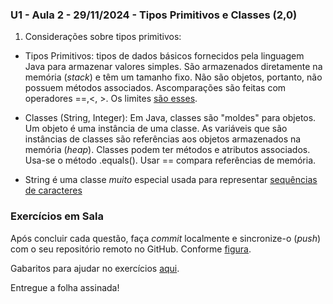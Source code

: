 ### U1 - Aula 2 - 29/11/2024 - Tipos Primitivos e Classes (2,0)

1. Considerações sobre tipos primitivos:

- Tipos Primitivos: tipos de dados básicos fornecidos pela linguagem Java para armazenar valores simples. São armazenados diretamente na memória (_stack_) e têm um tamanho fixo. Não são objetos, portanto, não possuem métodos associados. Ascomparações são feitas com operadores ==,<, >. Os limites [são esses](tiposPrimitivos.png).

- Classes (String, Integer): Em Java, classes são "moldes" para objetos. Um objeto é uma instância de uma classe. As variáveis que são instâncias de classes são referências aos objetos armazenados na memória (_heap_). Classes podem ter métodos e atributos associados. Usa-se o método .equals(). Usar == compara referências de memória.

- String é uma classe _muito_ especial usada para representar [sequências de caracteres](stringEmJava.png)

### Exercícios em Sala

Após concluir cada questão, faça _commit_ localmente e sincronize-o (_push_) com o seu repositório remoto no GitHub. Conforme [figura](https://drive.google.com/open?id=1dV5TwUdMxSmh80sx13epVcJFewIT_MVk).

Gabaritos para ajudar no exercícios [aqui](gabaritos).

Entregue a folha assinada!